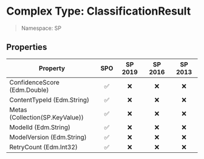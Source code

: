 # Complex Type: ClassificationResult

> Namespace: SP

## Properties

Property | SPO | SP 2019 | SP 2016 | SP 2013
----------|:---:|:-------:|:-------:|:-------:
ConfidenceScore (Edm.Double) | ✅ | ❌ | ❌ | ❌
ContentTypeId (Edm.String) | ✅ | ❌ | ❌ | ❌
Metas (Collection(SP.KeyValue)) | ✅ | ❌ | ❌ | ❌
ModelId (Edm.String) | ✅ | ❌ | ❌ | ❌
ModelVersion (Edm.String) | ✅ | ❌ | ❌ | ❌
RetryCount (Edm.Int32) | ✅ | ❌ | ❌ | ❌